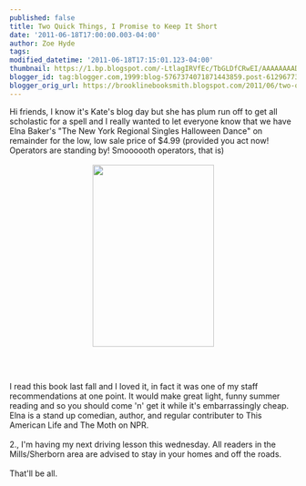 ```yaml
---
published: false
title: Two Quick Things, I Promise to Keep It Short
date: '2011-06-18T17:00:00.003-04:00'
author: Zoe Hyde
tags: 
modified_datetime: '2011-06-18T17:15:01.123-04:00'
thumbnail: https://1.bp.blogspot.com/-LtlagIRVfEc/TbGLDfCRwEI/AAAAAAAADgE/me4Jc0oZcjY/s72-c/new+york+regional+mormon.jpg
blogger_id: tag:blogger.com,1999:blog-5767374071871443859.post-6129677328200445197
blogger_orig_url: https://brooklinebooksmith.blogspot.com/2011/06/two-quick-things-i-promise-to-keep-it.html
---
```


Hi friends, I know it's Kate's blog day but she has plum run off to get all scholastic for a spell and I really wanted to let everyone know that we have Elna Baker's "The New York Regional Singles Halloween Dance" on remainder for the low, low sale price of $4.99 (provided you act now! Operators are standing by! Smoooooth operators, that is)<br /><br /><a href="https://1.bp.blogspot.com/-LtlagIRVfEc/TbGLDfCRwEI/AAAAAAAADgE/me4Jc0oZcjY/s1600/new+york+regional+mormon.jpg"><img style="display:block; margin:0px auto 10px; text-align:center;cursor:pointer; cursor:hand;width: 213px; height: 320px;" src="https://1.bp.blogspot.com/-LtlagIRVfEc/TbGLDfCRwEI/AAAAAAAADgE/me4Jc0oZcjY/s1600/new+york+regional+mormon.jpg" border="0" alt="" /></a><br /><br /><br />I read this book last fall and I loved it, in fact it was one of my staff recommendations at one point. It would make great light, funny summer reading and so you should come 'n' get it while it's embarrassingly cheap. Elna is a stand up comedian, author, and regular contributer to This American Life and The Moth on NPR.<br /><br />2., I'm having my next driving lesson this wednesday. All readers in the Mills/Sherborn area are advised to stay in your homes and off the roads.<br /><br />That'll be all.